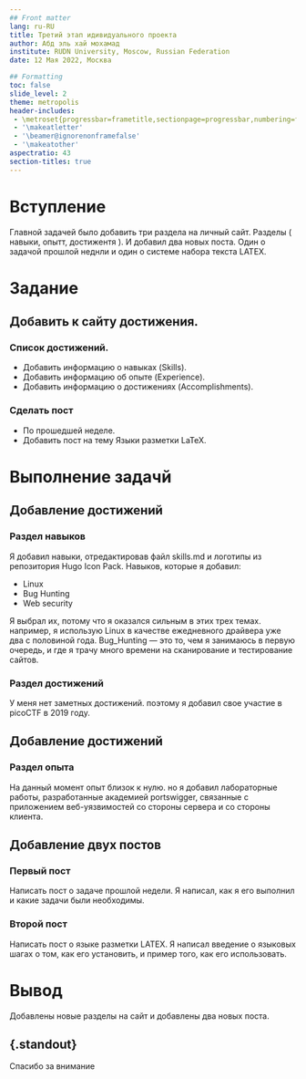 ```yaml
---
## Front matter
lang: ru-RU
title: Третий этап идивидуального проекта
author: Абд эль хай мохамад
institute: RUDN University, Moscow, Russian Federation
date: 12 Мая 2022, Москва

## Formatting
toc: false
slide_level: 2
theme: metropolis
header-includes: 
 - \metroset{progressbar=frametitle,sectionpage=progressbar,numbering=fraction}
 - '\makeatletter'
 - '\beamer@ignorenonframefalse'
 - '\makeatother'
aspectratio: 43
section-titles: true
---
```


# Вступление

Главной задачей было добавить три раздела на личный сайт. Разделы ( навыки, опытт, достижентя ). И добавил два новых поста.
Один о задачой прошлой неднли и один о  системе набора текста LATEX.

# Задание

## Добавить к сайту достижения.

### Список достижений.
- Добавить информацию о навыках (Skills).
- Добавить информацию об опыте (Experience).
- Добавить информацию о достижениях (Accomplishments).

### Сделать пост
- По прошедшей неделе.
- Добавить пост на тему Языки разметки LaTeX.

# Выполнение задачй

## Добавление достижений

### Раздел навыков

Я добавил навыки, отредактировав файл skills.md и логотипы из репозитория Hugo Icon Pack.
Навыков, которые я добавил:

- Linux
- Bug Hunting
- Web security

Я выбрал их, потому что я оказался сильным в этих трех темах. например, я использую Linux в качестве ежедневного драйвера уже два с половиной года. Bug_Hunting — это то, чем я занимаюсь в первую очередь, и где я трачу много времени на сканирование и тестирование сайтов.



###  Раздел достижений
У меня нет заметных достижений. поэтому я добавил свое участие в picoCTF в 2019 году.

## Добавление достижений
### Раздел опыта

На данный момент опыт близок к нулю. но я добавил лабораторные работы, разработанные академией portswigger, связанные с приложением веб-уязвимостей со стороны сервера и со стороны клиента.

## Добавление двух постов

### Первый пост

Написать пост о задаче прошлой недели. Я написал, как я его выполнил и какие задачи были необходимы.

### Второй пост

Написать пост о языке разметки LATEX. Я написал введение о языковых шагах о том, как его установить, и пример того, как его использовать.

# Вывод

Добавлены новые разделы на сайт и добавлены два новых поста.

## {.standout}

Спасибо за внимание
